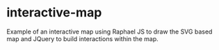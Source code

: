 # interactive-map

Example of an interactive map using Raphael JS to draw the SVG based map and JQuery to build interactions within the map.
